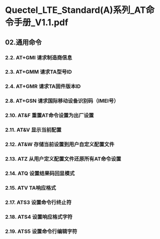 # Quectel_LTE_Standard(A)系列_AT命令手册_V1.1.pdf

## 02.通用命令

### 2.2. AT+GMI  请求制造商信息

### 2.3. AT+GMM  请求TA型号ID 

### 2.4. AT+GMR  请求TA固件版本ID 

### 2.8. AT+GSN  请求国际移动设备识别码（IMEI号） 

### 2.10. AT&F  重置AT命令设置为出厂设置

### 2.11. AT&V  显示当前配置

### 2.12. AT&W  存储当前设置到用户自定义配置文件

### 2.13. ATZ  从用户定义配置文件还原所有AT命令设置

### 2.14. ATQ  设置结果码回显模式 

### 2.15. ATV  TA响应格式

### 2.17. ATS3  设置命令行终止符

### 2.18. ATS4  设置响应格式字符

### 2.19. ATS5  设置命令行编辑字符
